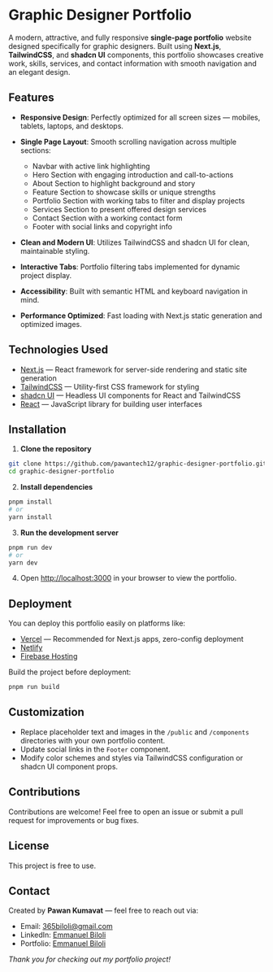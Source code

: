 # Graphic Designer Portfolio

A modern, attractive, and fully responsive **single-page portfolio** website designed specifically for graphic designers. Built using **Next.js**, **TailwindCSS**, and **shadcn UI** components, this portfolio showcases creative work, skills, services, and contact information with smooth navigation and an elegant design.

## Features

- **Responsive Design**: Perfectly optimized for all screen sizes — mobiles, tablets, laptops, and desktops.
- **Single Page Layout**: Smooth scrolling navigation across multiple sections:

  - Navbar with active link highlighting
  - Hero Section with engaging introduction and call-to-actions
  - About Section to highlight background and story
  - Feature Section to showcase skills or unique strengths
  - Portfolio Section with working tabs to filter and display projects
  - Services Section to present offered design services
  - Contact Section with a working contact form
  - Footer with social links and copyright info

- **Clean and Modern UI**: Utilizes TailwindCSS and shadcn UI for clean, maintainable styling.
- **Interactive Tabs**: Portfolio filtering tabs implemented for dynamic project display.
- **Accessibility**: Built with semantic HTML and keyboard navigation in mind.
- **Performance Optimized**: Fast loading with Next.js static generation and optimized images.

## Technologies Used

- [Next.js](https://nextjs.org/) — React framework for server-side rendering and static site generation
- [TailwindCSS](https://tailwindcss.com/) — Utility-first CSS framework for styling
- [shadcn UI](https://ui.shadcn.com/) — Headless UI components for React and TailwindCSS
- [React](https://reactjs.org/) — JavaScript library for building user interfaces

## Installation

1. **Clone the repository**

```bash
git clone https://github.com/pawantech12/graphic-designer-portfolio.git
cd graphic-designer-portfolio
```

2. **Install dependencies**

```bash
pnpm install
# or
yarn install
```

3. **Run the development server**

```bash
pnpm run dev
# or
yarn dev
```

4. Open [http://localhost:3000](http://localhost:3000) in your browser to view the portfolio.

## Deployment

You can deploy this portfolio easily on platforms like:

- [Vercel](https://vercel.com/) — Recommended for Next.js apps, zero-config deployment
- [Netlify](https://www.netlify.com/)
- [Firebase Hosting](https://firebase.google.com/products/hosting)

Build the project before deployment:

```bash
pnpm run build
```

## Customization

- Replace placeholder text and images in the `/public` and `/components` directories with your own portfolio content.
- Update social links in the `Footer` component.
- Modify color schemes and styles via TailwindCSS configuration or shadcn UI component props.

## Contributions

Contributions are welcome! Feel free to open an issue or submit a pull request for improvements or bug fixes.

## License

This project is free to use.

## Contact

Created by **Pawan Kumavat** — feel free to reach out via:

- Email: [365biloli@gmail.com](mailto:365biloli@gmail.com)
- LinkedIn: [Emmanuel Biloli](https://www.linkedin.com/in/pawan-kumavat-11b105297/)
- Portfolio: [Emmanuel Biloli](https://pawan-kumavat.vercel.app/)

_Thank you for checking out my portfolio project!_
